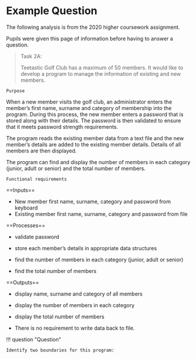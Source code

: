 # Example Question

The following analysis is from the 2020 higher coursework assignment. 

Pupils were given this page of information before having to answer a question.

> Task 2A:
> 
> Teetastic Golf Club has a maximum of 50 members. It would like to develop a program to manage the information of existing and new members.

`Purpose`
 
When a new member visits the golf club, an administrator enters the member’s first name, surname and category of membership into the program. During this process, the new member enters a password that is stored along with their details. The password is then validated to ensure that it meets password strength requirements.

The program reads the existing member data from a text file and the new member’s details are added to the existing member details. Details of all members are then displayed.  

The program can find and display the number of members in each category (junior, adult or senior) and the total number of members. 
 
`Functional requirements`

==Inputs== 

* New member first name, surname, category and password from keyboard
* Existing member first name, surname, category and password from file 
 
==Processes==

* validate password 

* store each member’s details in appropriate data structures 

* find the number of members in each category (junior, adult or senior) 

* find the total number of members 
 
==Outputs== 

* display name, surname and category of all members 

* display the number of members in each category  

* display the total number of members 
 
* There is no requirement to write data back to file.

!!! question "Question"

    Identify two boundaries for this program:
